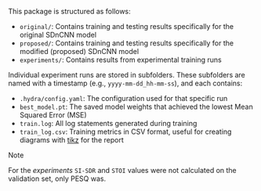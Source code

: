 This package is structured as follows:

- `original/`: Contains training and testing results specifically for the original SDnCNN model
- `proposed/`: Contains training and testing results specifically for the modified (proposed) SDnCNN model
- `experiments/`: Contains results from experimental training runs

Individual experiment runs are stored in subfolders. These subfolders are named with a timestamp (e.g., `yyyy-mm-dd_hh-mm-ss`), and each contains:

- `.hydra/config.yaml`: The configuration used for that specific run
- `best_model.pt`: The saved model weights that achieved the lowest Mean Squared Error (MSE)
- `train.log`: All log statements generated during training
- `train_log.csv`: Training metrics in CSV format, useful for creating diagrams with [tikz](https://tikz.net/) for the report

> [!NOTE]  
> For the _experiments_ `SI-SDR` and `STOI` values were not calculated on the validation set, only PESQ was.

